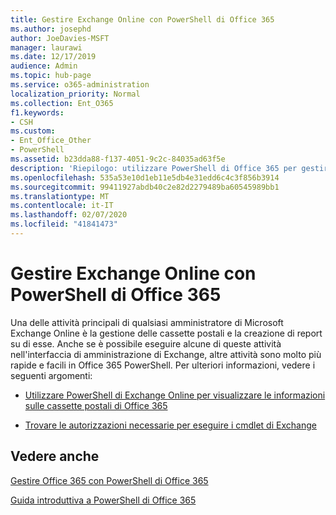 ```yaml
---
title: Gestire Exchange Online con PowerShell di Office 365
ms.author: josephd
author: JoeDavies-MSFT
manager: laurawi
ms.date: 12/17/2019
audience: Admin
ms.topic: hub-page
ms.service: o365-administration
localization_priority: Normal
ms.collection: Ent_O365
f1.keywords:
- CSH
ms.custom:
- Ent_Office_Other
- PowerShell
ms.assetid: b23dda88-f137-4051-9c2c-84035ad63f5e
description: 'Riepilogo: utilizzare PowerShell di Office 365 per gestire Microsoft Exchange Online, inclusa la visualizzazione della configurazione della cassetta postale e la creazione di report avanzati.'
ms.openlocfilehash: 535a53e10d1eb11e5db4e31edd6c4c3f856b3914
ms.sourcegitcommit: 99411927abdb40c2e82d2279489ba60545989bb1
ms.translationtype: MT
ms.contentlocale: it-IT
ms.lasthandoff: 02/07/2020
ms.locfileid: "41841473"
---
```

# <a name="manage-exchange-online-with-office-365-powershell"></a>Gestire Exchange Online con PowerShell di Office 365

Una delle attività principali di qualsiasi amministratore di Microsoft Exchange Online è la gestione delle cassette postali e la creazione di report su di esse. Anche se è possibile eseguire alcune di queste attività nell'interfaccia di amministrazione di Exchange, altre attività sono molto più rapide e facili in Office 365 PowerShell. Per ulteriori informazioni, vedere i seguenti argomenti:
  
- [Utilizzare PowerShell di Exchange Online per visualizzare le informazioni sulle cassette postali di Office 365](https://docs.microsoft.com/exchange/recipients-in-exchange-online/manage-user-mailboxes/use-powershell-to-display-mailbox-information)
    
- [Trovare le autorizzazioni necessarie per eseguire i cmdlet di Exchange](https://docs.microsoft.com/powershell/exchange/exchange-server/find-exchange-cmdlet-permissions)
    
## <a name="see-also"></a>Vedere anche

[Gestire Office 365 con PowerShell di Office 365](manage-office-365-with-office-365-powershell.md)
  
[Guida introduttiva a PowerShell di Office 365](getting-started-with-office-365-powershell.md)

